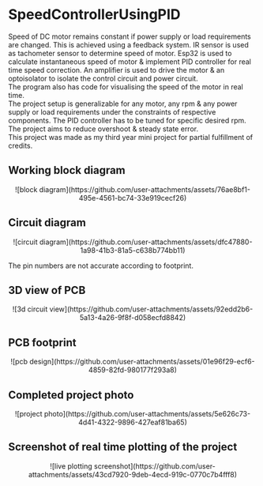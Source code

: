 # SpeedControllerUsingPID
Speed of DC motor remains constant if power supply or load requirements are changed. This is achieved using a feedback system. IR sensor is used as tachometer sensor to determine speed of motor. Esp32 is used to calculate instantaneous speed of motor & implement PID controller for real time speed correction. An amplifier is used to drive the motor & an optoisolator to isolate the control circuit and power circuit.\
The program also has code for visualising the speed of the motor in real time.\
The project setup is generalizable for any motor, any rpm & any power supply or load requirements under the constraints of respective components. The PID controller has to be tuned for specific desired rpm.\
The project aims to reduce overshoot & steady state error.\
This project was made as my third year mini project for partial fulfillment of credits.
## Working block diagram
<p align="center">
![block diagram](https://github.com/user-attachments/assets/76ae8bf1-495e-4561-bc74-33e919cecf26)
</p>

## Circuit diagram
<p align="center">
![circuit diagram](https://github.com/user-attachments/assets/dfc47880-1a98-41b3-81a5-c638b774bb11)
</p>
The pin numbers are not accurate according to footprint.

## 3D view of PCB
<p align="center">
![3d circuit view](https://github.com/user-attachments/assets/92edd2b6-5a13-4a26-9f8f-d058ecfd8842)
</p>

## PCB footprint
<p align="center">
![pcb design](https://github.com/user-attachments/assets/01e96f29-ecf6-4859-82fd-980177f293a8)
</p>

## Completed project photo
<p align="center">
![project photo](https://github.com/user-attachments/assets/5e626c73-4d41-4322-9896-427eaf81ba65)
</p>

## Screenshot of real time plotting of the project
<p align="center">
![live plotting screenshot](https://github.com/user-attachments/assets/43cd7920-9deb-4ecd-919c-0770c7b4fff8)
</p>
